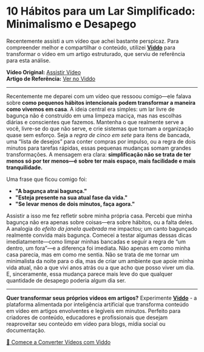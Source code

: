# 10 Hábitos para um Lar Simplificado: Minimalismo e Desapego

Recentemente assisti a um vídeo que achei bastante perspicaz. Para compreender melhor e compartilhar o conteúdo, utilizei **[Viddo](https://viddo.pro/)** para transformar o vídeo em um artigo estruturado, que serviu de referência para esta análise.

**Vídeo Original:** [Assistir Vídeo](https://www.youtube.com/watch?v=yf6bvOK7W3c)  
**Artigo de Referência:** [Ver no Viddo](https://viddo.pro/zh/video-result/c4c86da5-18bb-4ff9-b3a1-62a314dae5de)

---

Recentemente me deparei com um vídeo que ressoou comigo—ele falava sobre **como pequenos hábitos intencionais podem transformar a maneira como vivemos em casa**. A ideia central era simples: um lar livre de bagunça não é construído em uma limpeza maciça, mas nas escolhas diárias e conscientes que fazemos. Mantenha o que realmente serve a você, livre-se do que não serve, e crie sistemas que tornam a organização quase sem esforço. Seja a *regra de cinco em sete* para itens de bancada, uma “lista de desejos” para conter compras por impulso, ou a regra de dois minutos para tarefas rápidas, essas pequenas mudanças somam grandes transformações. A mensagem era clara: **simplificação não se trata de ter menos só por ter menos—é sobre ter mais espaço, mais facilidade e mais tranquilidade.**

Uma frase que ficou comigo foi:  
- **"A bagunça atrai bagunça."**  
- **"Esteja presente na sua atual fase da vida."**  
- **"Se levar menos de dois minutos, faça agora."**

Assistir a isso me fez refletir sobre minha própria casa. Percebi que minha bagunça não era apenas sobre coisas—era sobre hábitos, ou a falta deles. A analogia do *efeito da janela quebrada* me impactou; um canto bagunçado realmente convida mais bagunça. Comecei a testar algumas dessas dicas imediatamente—como limpar minhas bancadas e seguir a regra de “um dentro, um fora”—e a diferença foi imediata. Não apenas em como minha casa parecia, mas em como me sentia. Não se trata de me tornar um minimalista da noite para o dia, mas de criar um ambiente que apoie minha vida atual, não a que vivi anos atrás ou a que acho que posso viver um dia. E, sinceramente, essa mudança parece mais leve do que qualquer quantidade de desapego poderia algum dia ser.

---

**Quer transformar seus próprios vídeos em artigos?** Experimente **[Viddo](https://viddo.pro/)** - a plataforma alimentada por inteligência artificial que transforma conteúdo em vídeo em artigos envolventes e legíveis em minutos. Perfeito para criadores de conteúdo, educadores e profissionais que desejam reaproveitar seu conteúdo em vídeo para blogs, mídia social ou documentação.

[🚀 Comece a Converter Vídeos com Viddo](https://viddo.pro/)
